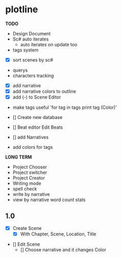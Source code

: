 # plotline

**TODO**
- Design Document
- Sc# auto iterates
    - auto iterates on update too
- tags system
- [x] sort scenes by sc#
- querys
- characters tracking
- [x] add narrative
- [x] add narrative colors to outline
- [x] add (-) to Scene Editor
- make tags useful
    'for tag in tags
    print tag (Color)'
- [] Create new database
- [] Beat editor Edit Beats
- [] add Narratives
    

- add colors for tags


**LONG TERM**
- Project Chooser
- Project switcher
- Project Creator
- Writing mode
- spell check
- write by narrative
- view by narrative
word count
stats

## 1.0
- [x] Create Scene
    - [x] With Chapter, Scene, Location, Title
- [] Edit Scene
    - [] Choose narrative and it changes Color
